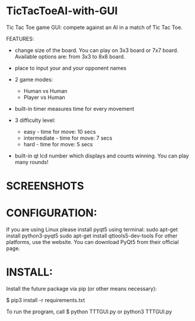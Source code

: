 # TicTacToeAI-with-GUI

Tic Tac Toe game GUI: compete against an AI in a match of Tic Tac Toe.

FEATURES:

  - change size of the board. You can play on 3x3 board or 7x7 board.
      Available options are: from 3x3 to 8x8 board. 
  
  - place to input your and your opponent names
  
  - 2 game modes:
    - Human vs Human
    - Player vs Human
    
  - built-in timer measures time for every movement
  
  - 3 difficulty level:
    - easy - time for move: 10 secs
    - intermediate - time for move: 7 secs
    - hard - time for move: 5 secs
    
  - built-in qt lcd number which displays and counts winning. You can play many rounds!

# SCREENSHOTS



   

# CONFIGURATION:
  If you are using Linux please install pyqt5 using terminal:
    sudo apt-get install python3-pyqt5
    sudo apt-get install qttools5-dev-tools
  For other platforms, use the website. You can download PyQt5 from their official page.
  
# INSTALL:
  Install the future package via pip (or other means necessary):

  $ pip3 install -r requirements.txt
  
  To run the program, call
  $ python TTTGUI.py or python3 TTTGUI.py

 
